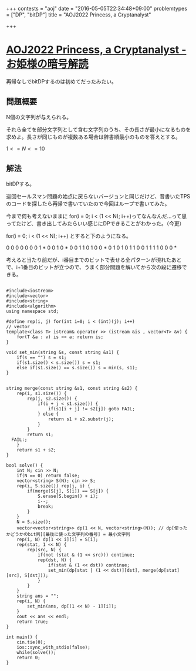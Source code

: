 +++
contests = "aoj"
date = "2016-05-05T22:34:48+09:00"
problemtypes = ["DP", "bitDP"]
title = "AOJ2022 Princess, a Cryptanalyst"

+++

# [AOJ2022 Princess, a Cryptanalyst - お姫様の暗号解読](http://judge.u-aizu.ac.jp/onlinejudge/description.jsp?id=2022)

再帰なしでbitDPするのは初めてだったみたい。

<!--more-->

## 問題概要

N個の文字列が与えられる。

それら全てを部分文字列として含む文字列のうち、その長さが最小になるものを求めよ。長さが同じものが複数ある場合は辞書順最小のものを答えとする。

$1 <= N <= 10$

## 解法

bitDPする。

巡回セールスマン問題の始点に戻らないバージョンと同じだけど、昔書いたTPSのコードを探したら再帰で書いていたので今回はループで書いてみた。

今まで何も考えないままに for(i = 0; i < (1 << N); i++)ってなんなんだ...って思ってたけど、書き出してみたらいい感じにDPできることがわかった。（今更）

for(i = 0; i < (1 << N); i++) とすると下のようになる。

0 0 0 0
0 0 0 1 *
0 0 1 0 *
0 0 1 1
0 1 0 0 *
0 1 0 1
0 1 1 0
0 1 1 1
1 0 0 0 *

考えると当たり前だが、i番目までのビットで表せる全パターンが現れたあとで、i+1番目のビットが立つので、うまく部分問題を解いてから次の段に遷移できる。

~~~

#include<iostream>
#include<vector>
#include<string>
#include<algorithm>
using namespace std;

#define rep(i, j) for(int i=0; i < (int)(j); i++)
// vector
template<class T> istream& operator >> (istream &is , vector<T> &v) {
    for(T &a : v) is >> a; return is;
}

void set_min(string &s, const string &s1) {
    if(s == "") s = s1;
    if(s1.size() < s.size()) s = s1;
    else if(s1.size() == s.size()) s = min(s, s1);
}


string merge(const string &s1, const string &s2) {
    rep(i, s1.size()) {
        rep(j, s2.size()) {
            if(i + j < s1.size()) {
                if(s1[i + j] != s2[j]) goto FAIL;
            } else {
                return s1 + s2.substr(j);
            }
        }
        return s1;
  FAIL:;
    }
    return s1 + s2;
}

bool solve() {
    int N; cin >> N;
    if(N == 0) return false;
    vector<string> S(N); cin >> S;
    rep(i, S.size()) rep(j, i) {
        if(merge(S[j], S[i]) == S[j]) {
            S.erase(S.begin() + i);
            i--;
            break;
        }
    }
    N = S.size();
    vector<vector<string>> dp(1 << N, vector<string>(N)); // dp[使ったかどうかのbit列][最後に使った文字列の番号] = 最小文字列
    rep(i, N) dp[1 << i][i] = S[i];
    rep(stat, 1 << N) {
        rep(src, N) {
            if(not (stat & (1 << src))) continue;
            rep(dst, N) {
                if(stat & (1 << dst)) continue;
                set_min(dp[stat | (1 << dst)][dst], merge(dp[stat][src], S[dst]));                
            }
        }
    }
    string ans = "";
    rep(i, N) {
        set_min(ans, dp[(1 << N) - 1][i]);
    }
    cout << ans << endl;
    return true;
}

int main() {    
    cin.tie(0);
    ios::sync_with_stdio(false);
    while(solve());
    return 0;
}


~~~